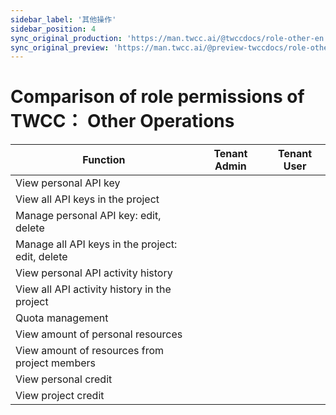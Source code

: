 ```yaml
---
sidebar_label: '其他操作'
sidebar_position: 4
sync_original_production: 'https://man.twcc.ai/@twccdocs/role-other-en' 
sync_original_preview: 'https://man.twcc.ai/@preview-twccdocs/role-other-en'
---
```


# Comparison of role permissions of TWCC： Other Operations


| Function | Tenant Admin | Tenant User |
| -------- | -------- | -------- |
|View personal API key|<i class="fa fa-check" aria-hidden="true"></i>|<i class="fa fa-check" aria-hidden="true"></i>|
|View all API keys in the project|<i class="fa fa-times" aria-hidden="true"></i>|<i class="fa fa-times" aria-hidden="true"></i>|
|Manage personal API key: edit, delete|<i class="fa fa-check" aria-hidden="true"></i>|<i class="fa fa-check" aria-hidden="true"></i>|
|Manage all API keys in the project: edit, delete|<i class="fa fa-times" aria-hidden="true"></i>|<i class="fa fa-times" aria-hidden="true"></i>|
|View personal API activity history|<i class="fa fa-check" aria-hidden="true"></i>|<i class="fa fa-check" aria-hidden="true"></i>|
|View all API activity history in the project|<i class="fa fa-check" aria-hidden="true"></i>|<i class="fa fa-times" aria-hidden="true"></i>|
|Quota management|<i class="fa fa-check" aria-hidden="true"></i>|<i class="fa fa-times" aria-hidden="true"></i>|
|View amount of personal resources|<i class="fa fa-check" aria-hidden="true"></i>|<i class="fa fa-check" aria-hidden="true"></i>|
|View amount of resources from project members|<i class="fa fa-check" aria-hidden="true"></i>|<i class="fa fa-times" aria-hidden="true"></i>|
|View personal credit|<i class="fa fa-check" aria-hidden="true"></i>|<i class="fa fa-check" aria-hidden="true"></i>|
|View project credit|<i class="fa fa-check" aria-hidden="true"></i>|<i class="fa fa-times" aria-hidden="true"></i>|